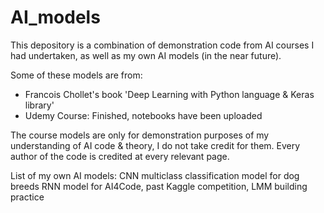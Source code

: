 # AI_models
This depository is a combination of demonstration code from AI courses I had undertaken, as well as my own AI models (in the near future).

Some of these models are from:

- Francois Chollet's book 'Deep Learning with Python language & Keras library'
- Udemy Course: Finished, notebooks have been uploaded

The course models are only for demonstration purposes of my understanding of AI code & theory, I do not take credit for them.
Every author of the code is credited at every relevant page.

List of my own AI models:
CNN multiclass classification model for dog breeds
RNN model for AI4Code, past Kaggle competition, LMM building practice

